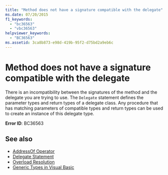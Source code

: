 ```yaml
---
title: "Method does not have a signature compatible with the delegate"
ms.date: 07/20/2015
f1_keywords: 
  - "bc36563"
  - "vbc36563"
helpviewer_keywords: 
  - "BC36563"
ms.assetid: 3ca8b873-e98d-419b-95f2-d75bd2a9eb6c
---
```

# Method does not have a signature compatible with the delegate
There is an incompatibility between the signatures of the method and the delegate you are trying to use. The `Delegate` statement defines the parameter types and return types of a delegate class. Any procedure that has matching parameters of compatible types and return types can be used to create an instance of this delegate type.  
  
 **Error ID**: BC36563  
  
## See also

- [AddressOf Operator](../operators/addressof-operator.md)
- [Delegate Statement](../statements/delegate-statement.md)
- [Overload Resolution](../../programming-guide/language-features/procedures/overload-resolution.md)
- [Generic Types in Visual Basic](../../programming-guide/language-features/data-types/generic-types.md)
